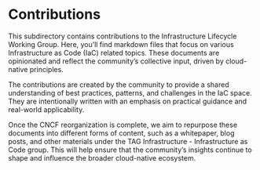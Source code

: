 # Contributions

This subdirectory contains contributions to the Infrastructure Lifecycle Working Group. Here, you’ll find markdown files that focus on various Infrastructure as Code (IaC) related topics. These documents are opinionated and reflect the community’s collective input, driven by cloud-native principles.

The contributions are created by the community to provide a shared understanding of best practices, patterns, and challenges in the IaC space. They are intentionally written with an emphasis on practical guidance and real-world applicability.

Once the CNCF reorganization is complete, we aim to repurpose these documents into different forms of content, such as a whitepaper, blog posts, and other materials under the TAG Infrastructure - Infrastructure as Code group. This will help ensure that the community’s insights continue to shape and influence the broader cloud-native ecosystem.
